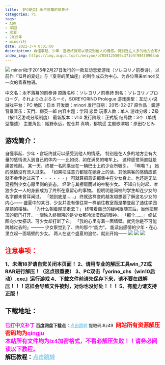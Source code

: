 ```yaml
---
title: 【PC硬盘】永不落幕的前奏诗
categories: PC
tags:
- ADV
- 学园
- 恋爱
- 2015年
- minori社
date: 2022-3-4 0:01:00
description: 自懂事起、少年・宫坂终就可以感受到他人的情感。特别是在人多的地方会有大量的感情流入到自己的体内——比如说、如在满员的电车上。这种感觉简直就是痛苦难耐。某一天、终被一名同乘坐在一辆巴士上的少女所吸引。
index_img: https://img.acgus.top/i/weiyun/b7058125509c371d4f984f0905abf33d4aa495b0a29e9ef1a140c793f5012155bf1dcbadf811c4176f829310438a71bd.webp
---
```

![](https://img.acgus.top/i/weiyun/b7058125509c371d4f984f0905abf33d4aa495b0a29e9ef1a140c793f5012155bf1dcbadf811c4176f829310438a71bd.webp)
minori社于2015年2月27日发行的一款互动恋爱游戏（ソレヨリノ前奏诗），以前作『12月的夏娃』与『夏空的英仙座』的制作成员为中心、为各位带来minori又一次的青春物语。

中文名：永不落幕的前奏诗
原版名称：ソレヨリノ前奏詩
别名：ソレヨリノプロローグ，それよりのぷろろーぐ，SOREYORINO Prologue
游戏类型：互动.小说
游戏平台：PC
地区：日本
开发商：minori
发行日期：2015-02-27
原作品：鏡游
背景音乐：天門、柳英一郎
内容主题：学园 恋爱
玩家人数：单人
游戏分级：Z级（按11区游戏分级制度）
最新版本：v1.0
发行阶段：正式版
结局数：3个（单线型描述）
主要角色：姬野永远，佐仓井 真响，都筑遥
主题歌演唱：原田ひとみ

## 游戏简介：
自懂事起、少年・宫坂终就可以感受到他人的情感。
特别是在人多的地方会有大量的感情流入到自己的体内——比如说、如在满员的电车上。
这种感觉简直就是痛苦难耐。
某一天、终被一名同乘坐在一辆巴士上的少女所吸引。
「啊嘞？」
她的感情没有流入过来。
「如果把注意力都放在她身上的话、其他乘客的感情应该就不会传达过来了・・・・・・」
可就算把意识都集中在少女身上、也还是无法窥视到少女心房里侧的姿态。
经常与其擦肩而过的神秘少女。
不知自何时起、唯独少女一人的身影成为了终所在意留心的事物。
但明明是同校的学生却连少女的名字都未曾耳闻过。
「她到底是……」
终就这样变的越发越想要了解这名少女的内心——
盛夏中的某日、少女并没有像往常一样前往教室而是攀登起了通往学园屋顶的楼梯。
「为什么朝着屋顶走去？」
终带着自己的疑问跟随其后。当他把屋顶的房门打开、一眼映入终眼帘的是少女那冷淡漠然的眼神。
「那个……」
终试图向少女搭话、可少女却打断了它。
「我的心里有着一面墙壁。就凭你是不可能跨越过去的」———
少女察觉到了、终的那个“能力”。
能读出感情的少年・在心里立起一面墙壁的少女。
两人在这个盛夏的追忆、就此开始——
![](https://img.acgus.top/i/weiyun/6f096e74344ca127a90494926337e8aa4446d9691809a9f70f492f76fc8fcf8e027e8ea5ef3a08b94a4db316b2a8f8e8.webp)
![](https://img.acgus.top/i/weiyun/99e09b88cd2b0515fdeab774715b68fd4d319acbf7e50cc6c50195323934d174d73527856d425c7cd2b66911e0b504b6.webp)
![](https://img.acgus.top/i/weiyun/f8fb5bf64417cd5c2de23378deb98e35017e759fc751b45d4b59e4a8fc3e060ebd4507211ff6fe0ad737226ac4658161.webp)



## <font color=#FF0000 >注意事项：</font>
<font size=3><b>1、未满18岁请自觉关闭本页面！
2、请用专业的解压工具win_7Z或RAR进行解压！（这点很重要）
3、PC双击『yorino_chs（win10启动）.exe』运行游戏
4、下载文件前请先保存下来，请不要在线解压！！！这样会导致文件被封，对你也没好处！！！
5、有能力请支持正版！</b></font>

## 下载地址：
<font color=#FF00FF size=3><b>已打中文补丁</b></font>
<b>百度网盘下载点：</b><a href="https://pan.baidu.com/s/1P6NQdeHW8YPsdDGmmiLyog?pwd=8z49" style="color: #87CEEB;"><b>点击跳转</b></a> 提取码:8z49
<a style="padding: 0" href="https://post.qingju.org/AD/"><img style="max-width:100%" src="https://img.acgus.top/i/2024/07/478f689b8021d8d499ab43d21acf137a.gif" alt=""></a>
<b><font color=#FF0000 size=4>网站所有资源解压密码均为</b></font><b><font color=#FF00FF size=4>qingju</font><font color=#FF0000 ></font></b><br><b><font color=#FF00FF size=4>本站所有文件均为lz4加密格式，不看必解压失败！！请务必阅读以下教程。</b></font><br><b><font color=#000 size=4>解压教程：</b><a href="https://post.qingju.org/tutorial/000/" style="color: #87CEEB;"><b>点击跳转</b></a>